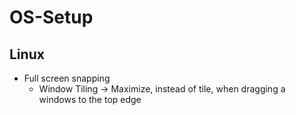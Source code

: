 # OS-Setup

## Linux
* Full screen snapping
  * Window Tiling -> Maximize, instead of tile, when dragging a windows to the top edge
